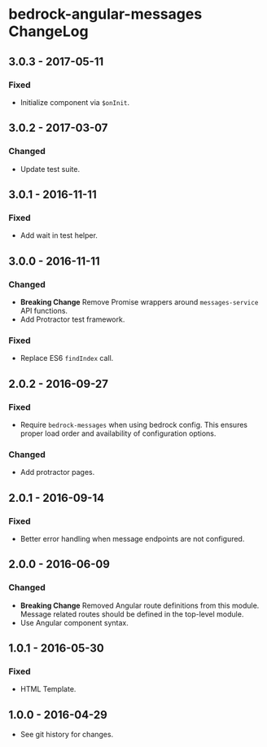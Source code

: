 # bedrock-angular-messages ChangeLog

## 3.0.3 - 2017-05-11

### Fixed
- Initialize component via `$onInit`.

## 3.0.2 - 2017-03-07

### Changed
- Update test suite.

## 3.0.1 - 2016-11-11

### Fixed
- Add wait in test helper.

## 3.0.0 - 2016-11-11

### Changed
- **Breaking Change** Remove Promise wrappers around `messages-service` API
  functions.
- Add Protractor test framework.

### Fixed
- Replace ES6 `findIndex` call.

## 2.0.2 - 2016-09-27

### Fixed
- Require `bedrock-messages` when using bedrock config. This
  ensures proper load order and availability of configuration
  options.

### Changed
- Add protractor pages.

## 2.0.1 - 2016-09-14

### Fixed
- Better error handling when message endpoints are not configured.

## 2.0.0 - 2016-06-09

### Changed
- **Breaking Change** Removed Angular route definitions from this module.
Message related routes should be defined in the top-level module.
- Use Angular component syntax.

## 1.0.1 - 2016-05-30

### Fixed
- HTML Template.

## 1.0.0 - 2016-04-29

- See git history for changes.
